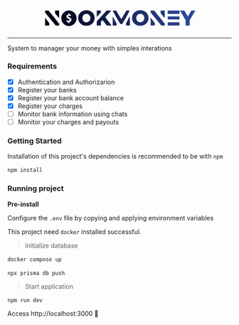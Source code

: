 <p align="center">
  <img src="https://github.com/acmesquita/nookmoney/blob/main/public/assets/logo.png" alt="nookmoney" width="350px" />
</p>

---

System to manager your money with simples interations

### Requirements

- [x] Authentication and Authorizarion
- [x] Register your banks
- [x] Register your bank account balance
- [x] Register your charges
- [ ] Monitor bank information using chats
- [ ] Monitor your charges and payouts

### Getting Started

Installation of this project's dependencies is recommended to be with `npm`

```bash
npm install
```

### Running project

**Pre-install**

Configure the `.env` file by copying and applying environment variables

This project need `docker` installed successful.

> Initialize database

```bash
docker compose up
```
```
npx prisma db push
```

> Start application

```bash
npm run dev

```

Access http://localhost:3000 🎉
